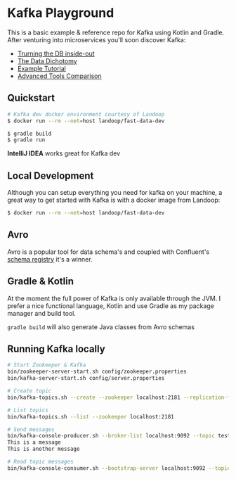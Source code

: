 # Kafka Playground

This is a basic example & reference repo for Kafka using Kotlin and Gradle.  After venturing into microservices you'll soon discover Kafka:

- [Trurning the DB inside-out](https://www.confluent.io/blog/turning-the-database-inside-out-with-apache-samza/)
- [The Data Dichotomy](https://www.confluent.io/blog/data-dichotomy-rethinking-the-way-we-treat-data-and-services/)
- [Example Tutorial](https://medium.com/@stephane.maarek/how-to-use-apache-kafka-to-transform-a-batch-pipeline-into-a-real-time-one-831b48a6ad85)
- [Advanced Tools Comparison](https://medium.com/@stephane.maarek/the-kafka-api-battle-producer-vs-consumer-vs-kafka-connect-vs-kafka-streams-vs-ksql-ef584274c1e)

## Quickstart

```sh
# Kafka dev docker environment courtesy of Landoop
$ docker run --rm --net=host landoop/fast-data-dev

$ gradle build
$ gradle run
```

**IntelliJ IDEA** works great for Kafka dev

## Local Development

Although you can setup everything you need for kafka on your machine, a great way to get started with Kafka is with a docker image from Landoop:

```sh
$ docker run --rm --net=host landoop/fast-data-dev
```

## Avro

Avro is a popular tool for data schema's and coupled with Confluent's [schema registry](https://medium.com/@stephane.maarek/introduction-to-schemas-in-apache-kafka-with-the-confluent-schema-registry-3bf55e401321) it's a winner.

## Gradle & Kotlin

At the moment the full power of Kafka is only available through the JVM.  I prefer a nice functional language, Kotlin and use Gradle as my package manager and build tool.

`gradle build` will also generate Java classes from Avro schemas

## Running Kafka locally

```sh
# Start Zookeeper & Kafka
bin/zookeeper-server-start.sh config/zookeeper.properties
bin/kafka-server-start.sh config/server.properties

# Create topic
bin/kafka-topics.sh --create --zookeeper localhost:2181 --replication-factor 1 --partitions 1 --topic test

# List topics
bin/kafka-topics.sh --list --zookeeper localhost:2181

# Send messages
bin/kafka-console-producer.sh --broker-list localhost:9092 --topic test
This is a message
This is another message

# Read topic messages
bin/kafka-console-consumer.sh --bootstrap-server localhost:9092 --topic test --from-beginning
```